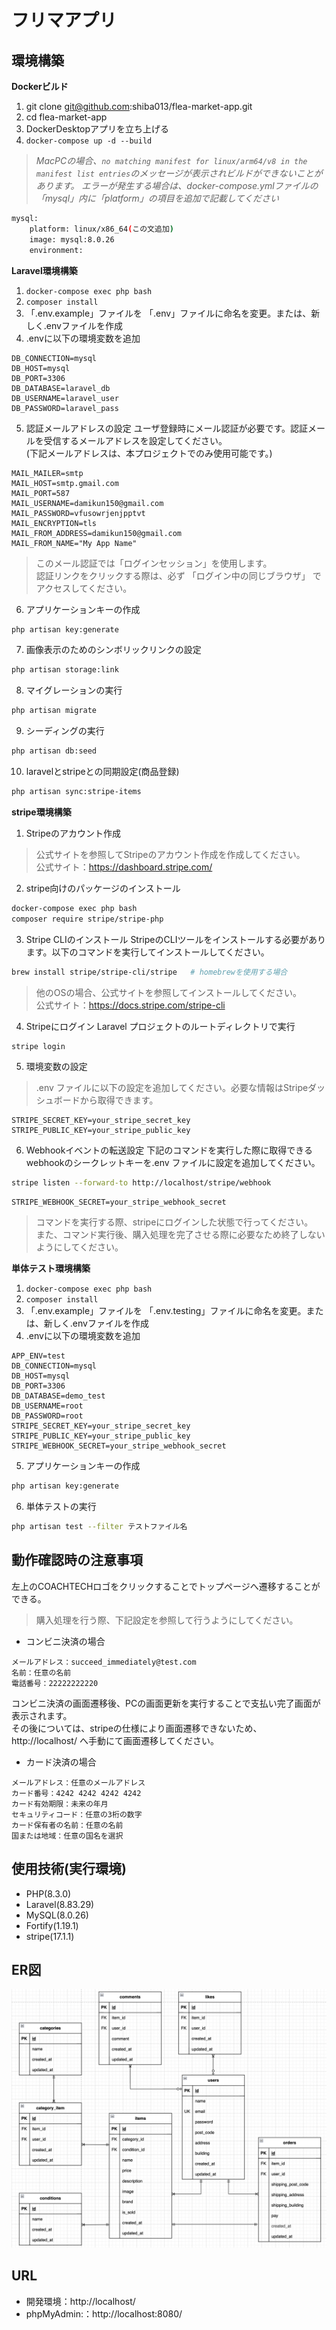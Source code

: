 # フリマアプリ

## 環境構築
**Dockerビルド**
1. git clone git@github.com:shiba013/flea-market-app.git
2. cd flea-market-app
3. DockerDesktopアプリを立ち上げる
4. `docker-compose up -d --build`

> *MacPCの場合、`no matching manifest for linux/arm64/v8 in the manifest list entries`のメッセージが表示されビルドができないことがあります。
エラーが発生する場合は、docker-compose.ymlファイルの「mysql」内に「platform」の項目を追加で記載してください*
``` bash
mysql:
    platform: linux/x86_64(この文追加)
    image: mysql:8.0.26
    environment:
```

**Laravel環境構築**
1. `docker-compose exec php bash`
2. `composer install`
3. 「.env.example」ファイルを 「.env」ファイルに命名を変更。または、新しく.envファイルを作成
4. .envに以下の環境変数を追加
``` text
DB_CONNECTION=mysql
DB_HOST=mysql
DB_PORT=3306
DB_DATABASE=laravel_db
DB_USERNAME=laravel_user
DB_PASSWORD=laravel_pass
```

5. 認証メールアドレスの設定
ユーザ登録時にメール認証が必要です。認証メールを受信するメールアドレスを設定してください。<br>
(下記メールアドレスは、本プロジェクトでのみ使用可能です。)
``` text
MAIL_MAILER=smtp
MAIL_HOST=smtp.gmail.com
MAIL_PORT=587
MAIL_USERNAME=damikun150@gmail.com
MAIL_PASSWORD=vfusowrjenjpptvt
MAIL_ENCRYPTION=tls
MAIL_FROM_ADDRESS=damikun150@gmail.com
MAIL_FROM_NAME="My App Name"
```
> このメール認証では「ログインセッション」を使用します。<br>
> 認証リンクをクリックする際は、必ず 「ログイン中の同じブラウザ」 でアクセスしてください。

6. アプリケーションキーの作成
``` bash
php artisan key:generate
```

7. 画像表示のためのシンボリックリンクの設定
``` bash
php artisan storage:link
```

8. マイグレーションの実行
``` bash
php artisan migrate
```

9. シーディングの実行
``` bash
php artisan db:seed
```

10. laravelとstripeとの同期設定(商品登録)
``` bash
php artisan sync:stripe-items
```

**stripe環境構築**
1. Stripeのアカウント作成
> 公式サイトを参照してStripeのアカウント作成を作成してください。<br>
> 公式サイト：https://dashboard.stripe.com/

2. stripe向けのパッケージのインストール
``` bash
docker-compose exec php bash
composer require stripe/stripe-php
```

3. Stripe CLIのインストール
StripeのCLIツールをインストールする必要があります。以下のコマンドを実行してインストールしてください。
```bash
brew install stripe/stripe-cli/stripe   # homebrewを使用する場合
```
> 他のOSの場合、公式サイトを参照してインストールしてください。<br>
> 公式サイト：https://docs.stripe.com/stripe-cli

4. Stripeにログイン
Laravel プロジェクトのルートディレクトリで実行
``` bash
stripe login
```

5. 環境変数の設定
> .env ファイルに以下の設定を追加してください。必要な情報はStripeダッシュボードから取得できます。
``` text
STRIPE_SECRET_KEY=your_stripe_secret_key
STRIPE_PUBLIC_KEY=your_stripe_public_key
```

6. Webhookイベントの転送設定
下記のコマンドを実行した際に取得できるwebhookのシークレットキーを.env ファイルに設定を追加してください。
``` bash
stripe listen --forward-to http://localhost/stripe/webhook
```
``` text
STRIPE_WEBHOOK_SECRET=your_stripe_webhook_secret
```
> コマンドを実行する際、stripeにログインした状態で行ってください。<br>
> また、コマンド実行後、購入処理を完了させる際に必要なため終了しないようにしてください。

**単体テスト環境構築**
1. `docker-compose exec php bash`
2. `composer install`
3. 「.env.example」ファイルを 「.env.testing」ファイルに命名を変更。または、新しく.envファイルを作成
4. .envに以下の環境変数を追加
``` text
APP_ENV=test
DB_CONNECTION=mysql
DB_HOST=mysql
DB_PORT=3306
DB_DATABASE=demo_test
DB_USERNAME=root
DB_PASSWORD=root
STRIPE_SECRET_KEY=your_stripe_secret_key
STRIPE_PUBLIC_KEY=your_stripe_public_key
STRIPE_WEBHOOK_SECRET=your_stripe_webhook_secret
```

5. アプリケーションキーの作成
``` bash
php artisan key:generate
```

6. 単体テストの実行
``` bash
php artisan test --filter テストファイル名
```

## 動作確認時の注意事項
左上のCOACHTECHロゴをクリックすることでトップページへ遷移することができる。

> 購入処理を行う際、下記設定を参照して行うようにしてください。
- コンビニ決済の場合
``` text
メールアドレス：succeed_immediately@test.com
名前：任意の名前
電話番号：22222222220
```
コンビニ決済の画面遷移後、PCの画面更新を実行することで支払い完了画面が表示されます。<br>
その後については、stripeの仕様により画面遷移できないため、http://localhost/ へ手動にて画面遷移してください。

- カード決済の場合
``` text
メールアドレス：任意のメールアドレス
カード番号：4242 4242 4242 4242
カード有効期限：未来の年月
セキュリティコード：任意の3桁の数字
カード保有者の名前：任意の名前
国または地域：任意の国名を選択
```

## 使用技術(実行環境)
- PHP(8.3.0)
- Laravel(8.83.29)
- MySQL(8.0.26)
- Fortify(1.19.1)
- stripe(17.1.1)

## ER図
![alt](er.png)

## URL
- 開発環境：http://localhost/
- phpMyAdmin:：http://localhost:8080/